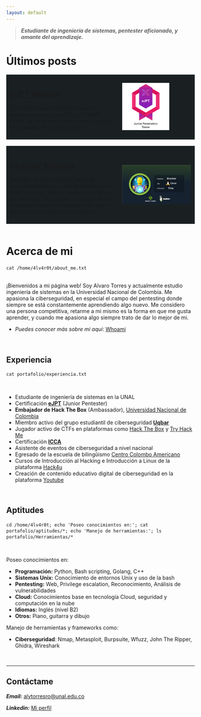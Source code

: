 ```yaml
---
layout: default
---
```

> ***Estudiante de ingeniería de sistemas,  pentester aficionado, y amante del aprendizaje.***


# Últimos posts

<div style="display: flex; align-items: center; justify-content: space-between; background-color: #1A2022;">
  <div style="flex: 3; margin: 10px;">
    <h2>
      <a href="blog/2024/eJPT Reseña.html">eJPT Reseña</a>
    </h2>
    <p>
    En esta entrada de blog contaré mi experiencia con la certificación <strong>eJPT</strong>, cómo fue mi preparación para el examen y una <strong>reseña</strong> de la certificación.
    </p>
  </div>
  <div style="flex: 2; display: flex; align-items: center; justify-content: center;">
    <a href="blog/2024/eJPT Reseña.html">
      <img src="/assets/Blog/eJPT/eJPTbadge.png" alt="3" 
    style="width: 65%; height: auto;">
    </a>
  </div>
</div>

<br>

<div style="display: flex; align-items: center; justify-content: space-between; background-color: #1A2022">
  <div style="flex: 3; margin: 10px;">
    <h2> 
      <a href="writeups/2024/Hack%20The%20Box/Shocker.html">Shocker Writeup</a>
    </h2>
    <p>
    <strong>Shocker</strong> es una máquina <strong>Linux</strong> de dificultad <strong>fácil</strong> que cubre las temáticas de Web, Fuzzing, ataque Shellshock y abuso de permisos de sudoers. La máquina nos enseña en parte la importancia de saber enumerar una web correctamente, y...
    </p>
  </div>
  <div style="flex: 2; display: flex; align-items: center; justify-content: center;">
    <a href="writeups/2024/Hack%20The%20Box/Shocker.html">
      <img src="/assets/CTFs/Shocker/Shocker_Thumbnail.png" alt="1" style="width: 95%; height: auto;">
    </a>
  </div>
</div>

<br>


# Acerca de mi
<pre 
  class="command-line" 
  data-prompt="www-data@4lv4r0t $" 
  data-output="4"
><code class="language-bash">cat /home/4lv4r0t/about_me.txt</code>
</pre>
<br>
¡Bienvenidos a mi página web! Soy Alvaro Torres y actualmente estudio ingeniería de sistemas en la Universidad Nacional de Colombia. Me apasiona la ciberseguridad, en especial el campo del pentesting donde siempre se está constantemente aprendiendo algo nuevo.
Me considero una persona competitiva, retarme a mi mismo es la forma en que me gusta aprender, y cuando me apasiona algo siempre trato de dar lo mejor de mi.

<br>

- *Puedes conocer más sobre mi aquí*: [Whoami](blog/2024/Whoami.html)

<br>


## Experiencia

<pre 
  class="command-line" 
  data-prompt="www-data@4lv4r0t $" 
  data-output="4"
><code class="language-bash">cat portafolio/experiencia.txt</code>
</pre>
<br>

* Estudiante de ingeniería de sistemas en la UNAL
* Certificación **[eJPT](https://certs.ine.com/07ff33a4-0ebb-420a-9dcd-29a7a044ca72#gs.azp4qv)** (Junior Pentester)
* **Embajador de Hack The Box** (Ambassador), [Universidad Nacional de Colombia](https://www.meetup.com/hack-the-box-meetups-for-universities-uqbar-unal/)
* Miembro activo del grupo estudiantil de ciberseguridad **[Uqbar](https://uqbarun.github.io/)**
* Jugador activo de CTFs en plataformas como [Hack The Box](https://www.hackthebox.com/) y [Try Hack Me](https://tryhackme.com/)
* Certificación **[ICCA](https://certs.ine.com/2fba6457-ee55-42e0-8e1d-970fc62ad201#gs.cgd6wa)**
* Asistente de eventos de ciberseguridad a nivel nacional
* Egresado de la escuela de bilingũismo [Centro Colombo Americano](https://www.colombobogota.edu.co/)
* Cursos de Introducción al Hacking e Introducción a Linux de la plataforma [Hack4u](https://hack4u.io/)
* Creación de contenido educativo digital de ciberseguridad en la plataforma [Youtube](https://www.youtube.com/@UqbarUN)

<br>


## Aptitudes

<pre 
  class="command-line" 
  data-prompt="www-data@4lv4r0t $" 
  data-output="4"
><code class="language-bash">cd /home/4lv4r0t; echo 'Poseo conocimientos en:'; cat portafolio/aptitudes/*; echo 'Manejo de herramientas:'; ls portafolio/Herramientas/*</code>
</pre>
<br>

Poseo conocimientos en:
- **Programación:** Python, Bash scripting, Golang, C++
- **Sistemas Unix:** Conocimiento de entornos Unix y uso de la bash
- **Pentesting:** Web, Privilege escalation, Reconocimiento, Análisis de vulnerabilidades
- **Cloud:** Conocimientos base en tecnología Cloud, seguridad y computación en la nube
- **Idiomas:** Inglés (nivel B2)
- **Otros:** Piano, guitarra y dibujo


Manejo de herramientas y frameworks como:
 - **Ciberseguridad**: Nmap, Metasploit, Burpsuite, Wfuzz, John The Ripper, Ghidra, Wireshark

<br>

------ 

## Contáctame

***Email:*** [alvtorresro@unal.edu.co](mailto:alvtorresro@unal.edu.co)

***Linkedin:*** [Mi perfil](https://www.linkedin.com/in/4lv4r0t/)

